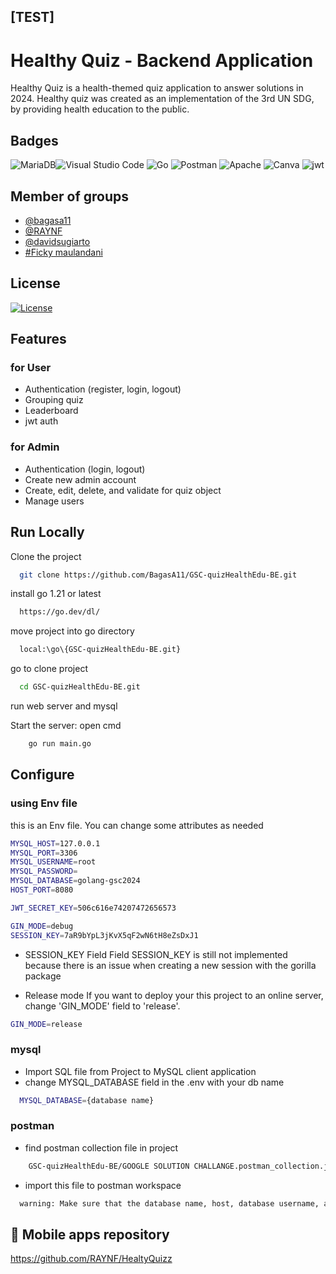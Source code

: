 ## [TEST]

# Healthy Quiz - Backend Application

Healthy Quiz is a health-themed quiz application to answer solutions in 2024. Healthy quiz was created as an implementation of the 3rd UN SDG, by providing health education to the public.
 


## Badges



![MariaDB](https://img.shields.io/badge/MariaDB-003545?style=for-the-badge&logo=mariadb&logoColor=white)![Visual Studio Code](https://img.shields.io/badge/Visual%20Studio%20Code-0078d7.svg?style=for-the-badge&logo=visual-studio-code&logoColor=white)
![Go](https://img.shields.io/badge/go-%2300ADD8.svg?style=for-the-badge&logo=go&logoColor=white)
![Postman](https://img.shields.io/badge/Postman-FF6C37?style=for-the-badge&logo=postman&logoColor=white)
![Apache](https://img.shields.io/badge/apache-%23D42029.svg?style=for-the-badge&logo=apache&logoColor=white)
![Canva](https://img.shields.io/badge/Canva-%2300C4CC.svg?&style=for-the-badge&logo=Canva&logoColor=white)
![jwt](https://img.shields.io/badge/JWT-000000?style=for-the-badge&logo=JSON%20web%20tokens&logoColor=white)


## Member of groups

- [@bagasa11](https://www.github.com/bagasa11)
- [@RAYNF](https://github.com/RAYNF)
- [@davidsugiarto](daaddimaki04@gmail.com)
- [#Ficky maulandani](muhammadficki01@gmail.com)




## License
[![License](https://img.shields.io/badge/License-Apache_2.0-blue.svg)](https://opensource.org/licenses/Apache-2.0)




## Features

### for User
- Authentication (register, login, logout)
- Grouping quiz
- Leaderboard
- jwt auth
### for Admin
- Authentication (login, logout)
- Create new admin account
- Create, edit, delete, and validate for quiz object
- Manage users
## Run Locally

Clone the project

```bash
  git clone https://github.com/BagasA11/GSC-quizHealthEdu-BE.git
```

install go 1.21 or latest 
```bash
  https://go.dev/dl/
```
move project into go directory
```bash
  local:\go\{GSC-quizHealthEdu-BE.git}
```
go to clone project
```bash
  cd GSC-quizHealthEdu-BE.git
```
run web server and mysql 

Start the server: open cmd 
```bash
    go run main.go
```


## Configure

### using Env file
this is an Env file. You can change 
some attributes as needed
```bash
MYSQL_HOST=127.0.0.1
MYSQL_PORT=3306
MYSQL_USERNAME=root
MYSQL_PASSWORD=
MYSQL_DATABASE=golang-gsc2024
HOST_PORT=8080

JWT_SECRET_KEY=506c616e74207472656573

GIN_MODE=debug
SESSION_KEY=7aR9bYpL3jKvX5qF2wN6tH8eZsDxJ1

```

- SESSION_KEY Field
Field SESSION_KEY is still not implemented because there is an issue when creating a new session with the gorilla package

- Release mode
If you want to deploy your this project to an online server, change 'GIN_MODE' field to 'release'.

```bash
GIN_MODE=release
```

### mysql
- Import SQL file from Project to MySQL client application
- change MYSQL_DATABASE field in the .env with  your db name
```bash
  MYSQL_DATABASE={database name}
```

### postman
- find postman collection file in project
```bash
    GSC-quizHealthEdu-BE/GOOGLE SOLUTION CHALLANGE.postman_collection.json
```
- import this file to postman workspace
```bash
  warning: Make sure that the database name, host, database username, and port match in the env file !!!
```
## 🔗 Mobile apps repository
https://github.com/RAYNF/HealtyQuizz

